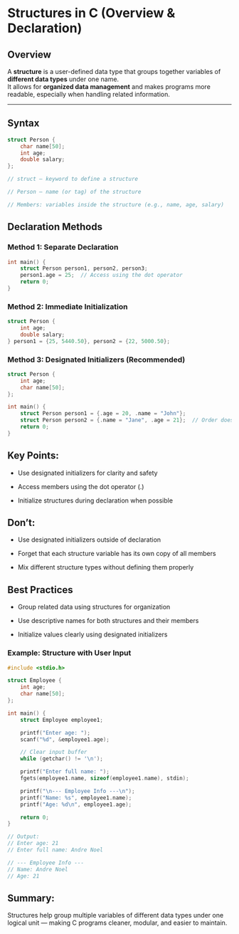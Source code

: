# Structures in C (Overview & Declaration)

## Overview

A **structure** is a user-defined data type that groups together variables of **different data types** under one name.  
It allows for **organized data management** and makes programs more readable, especially when handling related information.

---

## Syntax

```c
struct Person {
    char name[50];
    int age;
    double salary;
};

// struct — keyword to define a structure

// Person — name (or tag) of the structure

// Members: variables inside the structure (e.g., name, age, salary)
```

## Declaration Methods

### Method 1: Separate Declaration
```c
int main() {
    struct Person person1, person2, person3;
    person1.age = 25;  // Access using the dot operator
    return 0;
}
```

### Method 2: Immediate Initialization
```c
struct Person {
    int age;
    double salary;
} person1 = {25, 5440.50}, person2 = {22, 5000.50};
```

### Method 3: Designated Initializers (Recommended)
```c
struct Person {
    int age;
    char name[50];
};

int main() {
    struct Person person1 = {.age = 20, .name = "John"};
    struct Person person2 = {.name = "Jane", .age = 21};  // Order doesn’t matter
    return 0;
}
```

## Key Points:

- Use designated initializers for clarity and safety

- Access members using the dot operator (.)

- Initialize structures during declaration when possible

## Don’t:

- Use designated initializers outside of declaration

- Forget that each structure variable has its own copy of all members

- Mix different structure types without defining them properly

## Best Practices

- Group related data using structures for organization

- Use descriptive names for both structures and their members

- Initialize values clearly using designated initializers

### Example: Structure with User Input
```c
#include <stdio.h>

struct Employee {
    int age;
    char name[50];
};

int main() {
    struct Employee employee1;

    printf("Enter age: ");
    scanf("%d", &employee1.age);

    // Clear input buffer
    while (getchar() != '\n');

    printf("Enter full name: ");
    fgets(employee1.name, sizeof(employee1.name), stdin);

    printf("\n--- Employee Info ---\n");
    printf("Name: %s", employee1.name);
    printf("Age: %d\n", employee1.age);

    return 0;
}

// Output:
// Enter age: 21
// Enter full name: Andre Noel

// --- Employee Info ---
// Name: Andre Noel
// Age: 21
```

## Summary:
Structures help group multiple variables of different data types under one logical unit — making C programs cleaner, modular, and easier to maintain.